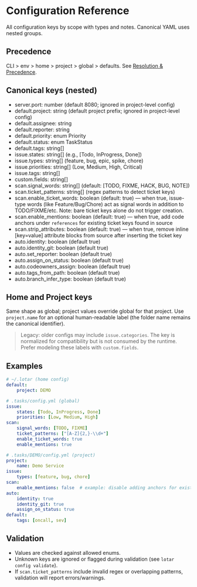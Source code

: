 # Configuration Reference

All configuration keys by scope with types and notes. Canonical YAML uses nested groups.

## Precedence
CLI > env > home > project > global > defaults. See [Resolution & Precedence](./precedence.md).

## Canonical keys (nested)
- server.port: number (default 8080; ignored in project-level config)
- default.project: string (default project prefix; ignored in project-level config)
- default.assignee: string
- default.reporter: string
- default.priority: enum Priority
- default.status: enum TaskStatus
- default.tags: string[]
- issue.states: string[] (e.g., [Todo, InProgress, Done])
- issue.types: string[] (feature, bug, epic, spike, chore)
- issue.priorities: string[] (Low, Medium, High, Critical)
- issue.tags: string[]
- custom.fields: string[]
- scan.signal_words: string[] (default: [TODO, FIXME, HACK, BUG, NOTE])
- scan.ticket_patterns: string[] (regex patterns to detect ticket keys)
- scan.enable_ticket_words: boolean (default: true) — when true, issue-type words (like Feature/Bug/Chore) act as signal words in addition to TODO/FIXME/etc. Note: bare ticket keys alone do not trigger creation.
- scan.enable_mentions: boolean (default: true) — when true, add code anchors under `references` for existing ticket keys found in source
- scan.strip_attributes: boolean (default: true) — when true, remove inline [key=value] attribute blocks from source after inserting the ticket key
- auto.identity: boolean (default true)
- auto.identity_git: boolean (default true)
- auto.set_reporter: boolean (default true)
- auto.assign_on_status: boolean (default true)
- auto.codeowners_assign: boolean (default true)
- auto.tags_from_path: boolean (default true)
- auto.branch_infer_type: boolean (default true)

## Home and Project keys
Same shape as global; project values override global for that project. Use `project.name` for an optional human-readable label (the folder name remains the canonical identifier).

> Legacy: older configs may include `issue.categories`. The key is normalized for compatibility but is not consumed by the runtime. Prefer modeling these labels with `custom.fields`.

## Examples
```yaml
# ~/.lotar (home config)
default:
	project: DEMO

# .tasks/config.yml (global)
issue:
	states: [Todo, InProgress, Done]
	priorities: [Low, Medium, High]
scan:
	signal_words: [TODO, FIXME]
	ticket_patterns: ["[A-Z]{2,}-\\d+"]
	enable_ticket_words: true
	enable_mentions: true

# .tasks/DEMO/config.yml (project)
project:
	name: Demo Service
issue:
	types: [feature, bug, chore]
scan:
	enable_mentions: false  # example: disable adding anchors for existing keys in this project
auto:
	identity: true
	identity_git: true
	assign_on_status: true
default:
	tags: [oncall, sev]
```

## Validation
- Values are checked against allowed enums.
- Unknown keys are ignored or flagged during validation (see `lotar config validate`).
- If `scan.ticket_patterns` include invalid regex or overlapping patterns, validation will report errors/warnings.
